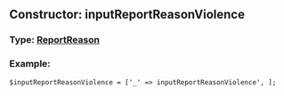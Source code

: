 ## Constructor: inputReportReasonViolence  



### Type: [ReportReason](../types/ReportReason.md)

### Example:


```
$inputReportReasonViolence = ['_' => inputReportReasonViolence', ];
```